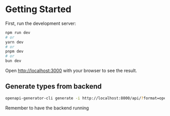# Getting Started

First, run the development server:

```bash
npm run dev
# or
yarn dev
# or
pnpm dev
# or
bun dev
```

Open [http://localhost:3000](http://localhost:3000) with your browser to see the result.

## Generate types from backend
```bash
openapi-generator-cli generate -i http://localhost:8000/api/?format=openapi -g typescript-axios -o backend_types --skip-validate-spec
```
Remember to have the backend running